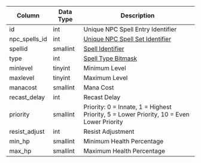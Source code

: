 | Column        | Data Type | Description                                                                              |
| ------------- | --------- | ---------------------------------------------------------------------------------------- |
| id            | int       | Unique NPC Spell Entry Identifier                                                        |
| npc_spells_id | int       | [Unique NPC Spell Set Identifier](npc_spells.md)                                         |
| spellid       | smallint  | [Spell Identifier](spells_new.md)                                                        |
| type          | int       | [Spell Type Bitmask](https://eqemu.gitbook.io/server/categories/types/spell-types)       |
| minlevel      | tinyint   | Minimum Level                                                                            |
| maxlevel      | tinyint   | Maximum Level                                                                            |
| manacost      | smallint  | Mana Cost                                                                                |
| recast_delay  | int       | Recast Delay                                                                             |
| priority      | smallint  | Priority: 0 = Innate, 1 = Highest Priority, 5 = Lower Priority, 10 = Even Lower Priority |
| resist_adjust | int       | Resist Adjustment                                                                        |
| min_hp        | smallint  | Minimum Health Percentage                                                                |
| max_hp        | smallint  | Maximum Health Percentage                                                                |